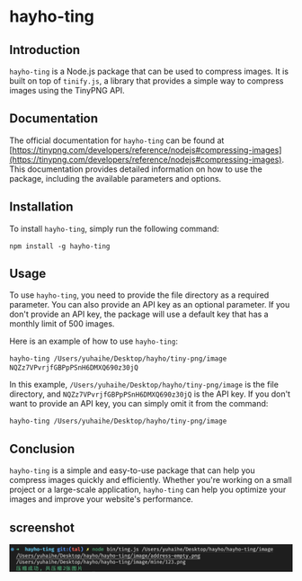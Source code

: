 # hayho-ting

## Introduction

`hayho-ting` is a Node.js package that can be used to compress images. It is built on top of `tinify.js`, a library that provides a simple way to compress images using the TinyPNG API.

## Documentation

The official documentation for `hayho-ting` can be found at [https://tinypng.com/developers/reference/nodejs#compressing-images](https://tinypng.com/developers/reference/nodejs#compressing-images). This documentation provides detailed information on how to use the package, including the available parameters and options.

## Installation

To install `hayho-ting`, simply run the following command:

```
npm install -g hayho-ting
```

## Usage

To use `hayho-ting`, you need to provide the file directory as a required parameter. You can also provide an API key as an optional parameter. If you don't provide an API key, the package will use a default key that has a monthly limit of 500 images.

Here is an example of how to use `hayho-ting`:

```
hayho-ting /Users/yuhaihe/Desktop/hayho/tiny-png/image NQZz7VPvrjfGBPpPSnH6DMXQ690z30jQ
```

In this example, `/Users/yuhaihe/Desktop/hayho/tiny-png/image` is the file directory, and `NQZz7VPvrjfGBPpPSnH6DMXQ690z30jQ` is the API key. If you don't want to provide an API key, you can simply omit it from the command:

```
hayho-ting /Users/yuhaihe/Desktop/hayho/tiny-png/image
```

## Conclusion

`hayho-ting` is a simple and easy-to-use package that can help you compress images quickly and efficiently. Whether you're working on a small project or a large-scale application, `hayho-ting` can help you optimize your images and improve your website's performance.

## screenshot
![示例图片](./example.png)
